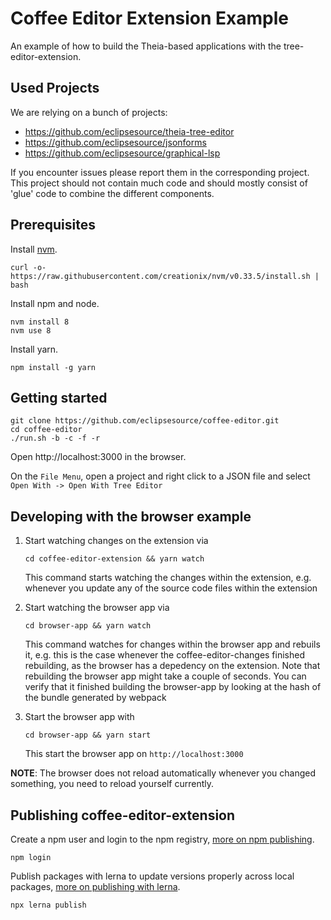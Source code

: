 # Coffee Editor Extension Example
An example of how to build the Theia-based applications with the tree-editor-extension.

## Used Projects
We are relying on a bunch of projects:
* https://github.com/eclipsesource/theia-tree-editor
* https://github.com/eclipsesource/jsonforms
* https://github.com/eclipsesource/graphical-lsp

If you encounter issues please report them in the corresponding project.
This project should not contain much code and should mostly consist of 'glue' code to combine the different components.

## Prerequisites

Install [nvm](https://github.com/creationix/nvm#install-script).

    curl -o- https://raw.githubusercontent.com/creationix/nvm/v0.33.5/install.sh | bash

Install npm and node.

    nvm install 8
    nvm use 8

Install yarn.

    npm install -g yarn

## Getting started

    git clone https://github.com/eclipsesource/coffee-editor.git
    cd coffee-editor
    ./run.sh -b -c -f -r

Open http://localhost:3000 in the browser.

On the `File Menu`, open a project and right click to a JSON file and select `Open With -> Open With Tree Editor`

## Developing with the browser example


1. Start watching changes on the extension via 
   ```
   cd coffee-editor-extension && yarn watch
   ```

   This command starts watching the changes within the extension, e.g. whenever you update any 
   of the source code files within the extension

2. Start watching the browser app via 
   ```
   cd browser-app && yarn watch
   ```

   This command watches for changes within the browser app and rebuils it, e.g. this is the 
   case whenever the coffee-editor-changes finished rebuilding, as the browser has a depedency
   on the extension. Note that rebuilding the browser app might take a couple of seconds. You can
   verify that it finished building the browser-app by looking at the hash of the bundle generated by 
   webpack

3. Start the browser app with 
   ```
   cd browser-app && yarn start
   ```

   This start the browser app on `http://localhost:3000`

**NOTE**: The browser does not reload automatically whenever you changed something, you need to reload yourself currently.


## Publishing coffee-editor-extension

Create a npm user and login to the npm registry, [more on npm publishing](https://docs.npmjs.com/getting-started/publishing-npm-packages).

    npm login

Publish packages with lerna to update versions properly across local packages, [more on publishing with lerna](https://github.com/lerna/lerna#publish).

    npx lerna publish
